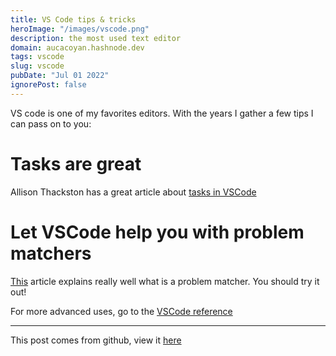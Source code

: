 ```yaml
---
title: VS Code tips & tricks
heroImage: "/images/vscode.png"
description: the most used text editor
domain: aucacoyan.hashnode.dev
tags: vscode
slug: vscode
pubDate: "Jul 01 2022"
ignorePost: false
---
```


VS code is one of my favorites editors. With the years I gather a few tips I can pass on to you:

# Tasks are great

Allison Thackston has a great article about [tasks in VSCode](https://www.allisonthackston.com/articles/vscode-tasks.html)

# Let VSCode help you with problem matchers

[This](https://www.allisonthackston.com/articles/vscode-tasks-problemmatcher.html) article explains really well what is a problem matcher. You should try it out!

For more advanced uses, go to the [VSCode reference](https://code.visualstudio.com/docs/editor/tasks#_defining-a-multiline-problem-matcher)

---

This post comes from github, view it [here](https://github.com/AucaCoyan/blog/blob/main/vscode.md)
